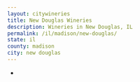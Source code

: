 ```yaml
---
layout: citywineries
title: New Douglas Wineries
description: Wineries in New Douglas, IL
permalink: /il/madison/new-douglas/
state: il
county: madison
city: new douglas
---
```

-
